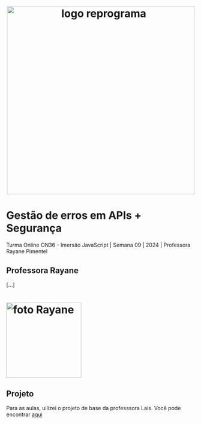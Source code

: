 <h1 align="center">
  <img src="assets/reprograma-fundos-claros.png" alt="logo reprograma" width="500">
</h1>

# Gestão de erros em APIs + Segurança

Turma Online ON36 - Imersão JavaScript | Semana 09 | 2024 | Professora Rayane Pimentel

## Professora Rayane

[...]

<h1>
  <img src="" alt="foto Rayane" width="200">
</h1>


## Projeto

Para as aulas, uilizei o projeto de base da professsora Laís. Você pode encontrar [aqui](https://github.com/reprograma/ON36-IJS-S05-reprograma-bank)


